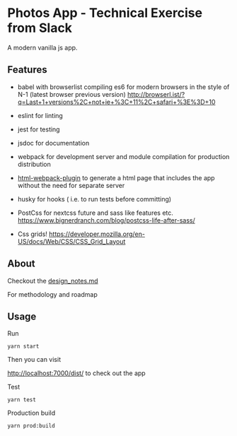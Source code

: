# Photos App - Technical Exercise from Slack

A modern vanilla js app.

## Features


- babel with browserlist compiling es6 for modern browsers in the style of N-1 (latest browser previous version) http://browserl.ist/?q=Last+1+versions%2C+not+ie+%3C+11%2C+safari+%3E%3D+10


- eslint for linting
- jest for testing
- jsdoc for documentation
- webpack for development server and module compilation for production distribution
- [html-webpack-plugin](https://github.com/jantimon/html-webpack-plugin) to generate a html page that includes the app without the need for separate server
- husky for hooks ( i.e. to run tests before committing)
- PostCss for nextcss future and sass like features etc. https://www.bignerdranch.com/blog/postcss-life-after-sass/
- Css grids!  https://developer.mozilla.org/en-US/docs/Web/CSS/CSS_Grid_Layout




## About

Checkout the [design_notes.md](design_notes.md)

For methodology and roadmap

## Usage

Run

```
yarn start
```

Then you can visit 

[http://localhost:7000/dist/](http://localhost:7000/dist/) to check out the app



Test

```
yarn test
```



Production build

```
yarn prod:build
```
